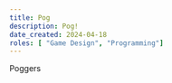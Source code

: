 ```yaml
---
title: Pog
description: Pog!
date_created: 2024-04-18
roles: [ "Game Design", "Programming"]
---
```

Poggers
